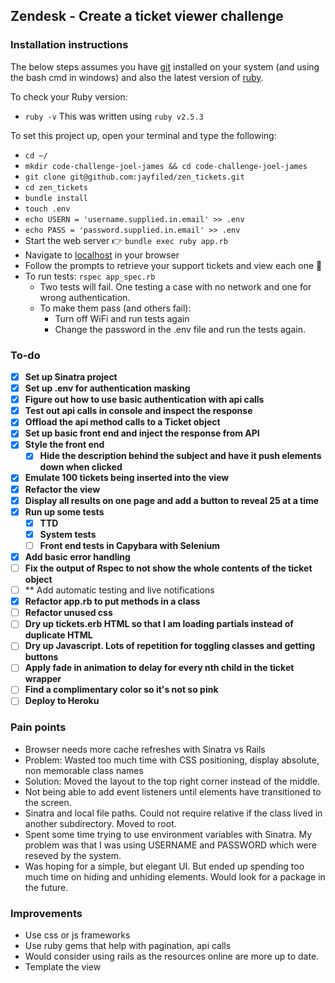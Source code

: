 ## Zendesk - Create a ticket viewer challenge

### Installation instructions

The below steps assumes you have [git](https://git-scm.com/book/en/v2/Getting-Started-Installing-Git) installed on your system (and using the bash cmd in windows) and also the latest version of [ruby](https://www.ruby-lang.org/en/documentation/installation/).

To check your Ruby version:
- `ruby -v`
This was written using `ruby v2.5.3`

To set this project up, open your terminal and type the following:

- `cd ~/`
- `mkdir code-challenge-joel-james && cd code-challenge-joel-james`
- `git clone git@github.com:jayfiled/zen_tickets.git`
- `cd zen_tickets`
- `bundle install`
- `touch .env`
- `echo USERN = 'username.supplied.in.email' >> .env`
- `echo PASS = 'password.supplied.in.email' >> .env`
- Start the web server 👉 `bundle exec ruby app.rb`
- Navigate to [localhost](http://localhost:4567/) in your browser
- Follow the prompts to retrieve your support tickets and view each one 💪
- To run tests: `rspec app_spec.rb`
  - Two tests will fail.  One testing a case with no network and one for wrong authentication.
  - To make them pass (and others fail):
    - Turn off WiFi and run tests again
    - Change the password in the .env file and run the tests again.



### To-do
- [x] **Set up Sinatra project**
- [x] **Set up .env for authentication masking**
- [x] **Figure out how to use basic authentication with api calls**
- [x] **Test out api calls in console and inspect the response**
- [x] **Offload the api method calls to a Ticket object**
- [x] **Set up basic front end and inject the response from API**
- [x] **Style the front end**
  - [x] **Hide the description behind the subject and have it push elements down when clicked**
- [x] **Emulate 100 tickets being inserted into the view**
- [x] **Refactor the view**
- [x] **Display all results on one page and add a button to reveal 25 at a time**
- [x] **Run up some tests**
  - [x] **TTD**
  - [x] **System tests**
  - [ ] **Front end tests in Capybara with Selenium**
- [x] **Add basic error handling**
- [ ] **Fix the output of Rspec to not show the whole contents of the ticket object**
- [ ] ** Add automatic testing and live notifications
- [x] **Refactor app.rb to put methods in a class**
- [ ] **Refactor unused css**
- [ ] **Dry up tickets.erb HTML so that I am loading partials instead of duplicate HTML**
- [ ] **Dry up Javascript.  Lots of repetition for toggling classes and getting buttons**
- [ ] **Apply fade in animation to delay for every nth child in the ticket wrapper**
- [ ] **Find a complimentary color so it's not so pink**
- [ ] **Deploy to Heroku**

### Pain points
- Browser needs more cache refreshes with Sinatra vs Rails
- Problem: Wasted too much time with CSS positioning, display absolute, non memorable class names
- Solution:  Moved the layout to the top right corner instead of the middle.
- Not being able to add event listeners until elements have transitioned to the screen.
- Sinatra and local file paths.  Could not require relative if the class lived in another subdirectory. Moved to root.
- Spent some time trying to use environment variables with Sinatra. My problem was that I was using USERNAME and PASSWORD which were reseved by the system.
- Was hoping for a simple, but elegant UI.  But ended up spending too much time on hiding and unhiding elements.  Would look for a package in the future.

### Improvements

  - Use css or js frameworks
  - Use ruby gems that help with pagination, api calls
  - Would consider using rails as the resources online are more up to date.
  - Template the view
